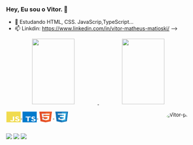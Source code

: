 ### Hey, Eu sou o Vitor. 👋


- 🌱 Estudando HTML, CSS. JavaScrip,TypeScript...
- 📫 Linkdin: https://www.linkedin.com/in/vitor-matheus-matioski/
-->

<div align="center">
  <a href="https://github.com/VITORMATIOSKI">
  <img width="48%" height="180em" src="https://github-readme-stats.vercel.app/api?username=VITORMATIOSKI&show_icons=true&theme=highcontrast&include_all_commits=true&count_private=true"/>
  <img  width="48%" height="180em" src="https://github-readme-stats.vercel.app/api/top-langs/?username=VITORMATIOSKI&layout=compact&langs_count=7&theme=highcontrast"/>
</div>
 
 <div style="display: inline_block"><br>
  <img align="center" alt="Vitor-Js" height="30" width="40" src="https://raw.githubusercontent.com/devicons/devicon/master/icons/javascript/javascript-plain.svg">
  <img align="center" alt="Vitor-Ts" height="30" width="40" src="https://raw.githubusercontent.com/devicons/devicon/master/icons/typescript/typescript-plain.svg">
  <img align="center" alt="Vitor-HTML" height="30" width="40" src="https://raw.githubusercontent.com/devicons/devicon/master/icons/html5/html5-original.svg">
  <img align="center" alt="Vitor-CSS" height="30" width="40" src="https://raw.githubusercontent.com/devicons/devicon/master/icons/css3/css3-original.svg">
  <img align="right" alt="Vitor-pic" height="150" style="border-radius:50px;" src="https://res.cloudinary.com/practicaldev/image/fetch/s--4HGu-Zw_--/c_limit%2Cf_auto%2Cfl_progressive%2Cq_auto%2Cw_880/https://cdn-images-1.medium.com/max/1024/1%2AXpaAh2IHb-c17Gqznc8f2A.jpeg">
</div>
  
##
  
  <div>
  <a href="https://www.instagram.com/vitormatioski/" target="_blank"><img src="https://img.shields.io/badge/-Instagram-%23E4405F?style=for-the-badge&logo=instagram&logoColor=white" target="_blank"></a>
  <a href = "mailto:vitor.m0520@gmail.com"><img src="https://img.shields.io/badge/-Gmail-%23333?style=for-the-badge&logo=gmail&logoColor=white" target="_blank"></a>
  <a href="https://www.linkedin.com/in/vitor-matheus-matioski/" target="_blank"><img src="https://img.shields.io/badge/-LinkedIn-%230077B5?style=for-the-badge&logo=linkedin&logoColor=white" target="_blank"></a> 
  </div>
